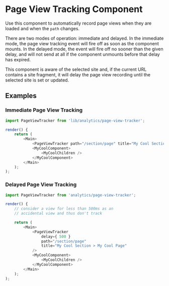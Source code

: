 # Page View Tracking Component

Use this component to automatically record page views when they are loaded and when the `path` changes.

There are two modes of operation: immediate and delayed. In the immediate mode, the page view tracking event will fire off as soon as the component mounts. In the delayed mode, the event will fire off no sooner than the given delay, and will not send at all if the component unmounts before that delay has expired.

This component is aware of the selected site and, if the current URL contains a site fragment, it will delay the page view recording until the selected site is set or updated.

## Examples

### Immediate Page View Tracking

```js
import PageViewTracker from 'lib/analytics/page-view-tracker';

render() {
    return (
        <Main>
            <PageViewTracker path="/section/page" title="My Cool Section > My Cool Page" />
            <MyCoolComponent>
                <MyCoolChildren />
            </MyCoolComponent>
        </Main>
    );
);
```

### Delayed Page View Tracking

```js
import PageViewTracker from 'analytics/page-view-tracker';

render() {
    // consider a view for less than 500ms as an
    // accidental view and thus don't track

    return (
        <Main>
            <PageViewTracker 
                delay={ 500 } 
				path="/section/page"
				title="My Cool Section > My Cool Page"
            />
            <MyCoolComponent>
                <MyCoolChildren />
            </MyCoolComponent>
        </Main>
    );
);
```
